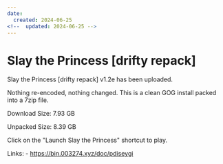 ```yaml
---
date:
  created: 2024-06-25
<!--  updated: 2024-06-25 -->
---
```


# Slay the Princess [drifty repack]

Slay the Princess [drifty repack] v1.2e has been uploaded.

<!-- more -->

Nothing re-encoded, nothing changed. This is a clean GOG install packed into a 7zip file.

Download Size: 7.93 GB

Unpacked Size: 8.39 GB

Click on the "Launch Slay the Princess" shortcut to play.

Links: - https://bin.003274.xyz/doc/pdiseygi
